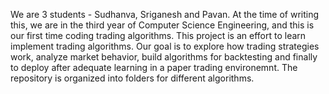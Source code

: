 We are 3 students - Sudhanva, Sriganesh and Pavan. At the time of writing this, we are in the third year of Computer Science Engineering, and this is our first time coding trading algorithms. This project is an effort to learn implement trading algorithms. Our goal is to explore how trading strategies work, analyze market behavior, build algorithms for backtesting and finally to deploy after adequate learning in a paper trading environemnt. The repository is organized into folders for different algorithms.
